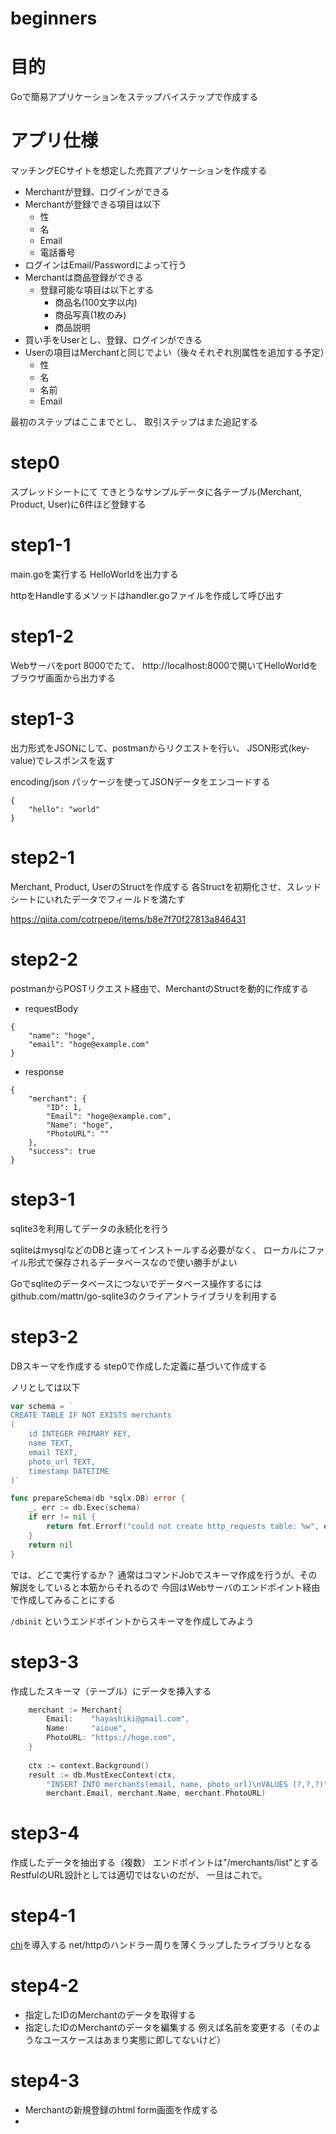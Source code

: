 # beginners

# 目的 

Goで簡易アプリケーションをステップバイステップで作成する

# アプリ仕様

マッチングECサイトを想定した売買アプリケーションを作成する

- Merchantが登録、ログインができる
- Merchantが登録できる項目は以下
    - 性
    - 名
    - Email
    - 電話番号
- ログインはEmail/Passwordによって行う
- Merchantは商品登録ができる
    - 登録可能な項目は以下とする
        - 商品名(100文字以内)
        - 商品写真(1枚のみ)
        - 商品説明
- 買い手をUserとし、登録、ログインができる
- Userの項目はMerchantと同じでよい（後々それぞれ別属性を追加する予定）
    - 性
    - 名
    - 名前
    - Email

最初のステップはここまでとし、 取引ステップはまた追記する

# step0

スプレッドシートにて
てきとうなサンプルデータに各テーブル(Merchant, Product, User)に6件ほど登録する

# step1-1

main.goを実行する
HelloWorldを出力する

httpをHandleするメソッドはhandler.goファイルを作成して呼び出す

# step1-2

Webサーバをport 8000でたて、
http://localhost:8000で開いてHelloWorldをブラウザ画面から出力する

# step1-3

出力形式をJSONにして、postmanからリクエストを行い、
JSON形式(key-value)でレスポンスを返す

encoding/json パッケージを使ってJSONデータをエンコードする

```
{
    "hello": "world"
}
```

# step2-1

Merchant, Product, UserのStructを作成する
各Structを初期化させ、スレッドシートにいれたデータでフィールドを満たす

https://qiita.com/cotrpepe/items/b8e7f70f27813a846431

# step2-2

postmanからPOSTリクエスト経由で、MerchantのStructを動的に作成する

- requestBody
```
{
    "name": "hoge",
    "email": "hoge@example.com"
}
```

- response
```
{
    "merchant": {
        "ID": 1,
        "Email": "hoge@example.com",
        "Name": "hoge",
        "PhotoURL": ""
    },
    "success": true
}
```

# step3-1

sqlite3を利用してデータの永続化を行う

sqliteはmysqlなどのDBと違ってインストールする必要がなく、
ローカルにファイル形式で保存されるデータベースなので使い勝手がよい

Goでsqliteのデータベースにつないでデータベース操作するには
github.com/mattn/go-sqlite3のクライアントライブラリを利用する

# step3-2

DBスキーマを作成する
step0で作成した定義に基づいて作成する

ノリとしては以下
```go
var schema = `
CREATE TABLE IF NOT EXISTS merchants
(
	id INTEGER PRIMARY KEY,
	name TEXT,
	email TEXT,
	photo_url TEXT,
	timestamp DATETIME
)`

func prepareSchema(db *sqlx.DB) error {
	_, err := db.Exec(schema)
	if err != nil {
		return fmt.Errorf("could not create http_requests table: %w", err)
	}
	return nil
}
```

では、どこで実行するか？
通常はコマンドJobでスキーマ作成を行うが、その解説をしていると本筋からそれるので
今回はWebサーバのエンドポイント経由で作成してみることにする

`/dbinit` というエンドポイントからスキーマを作成してみよう

# step3-3

作成したスキーマ（テーブル）にデータを挿入する

```go
    merchant := Merchant{
        Email:    "hayashiki@gmail.com",
        Name:     "aioue",
        PhotoURL: "https://hoge.com",
    }
    
    ctx := context.Background()
    result := db.MustExecContext(ctx,
        "INSERT INTO merchants(email, name, photo_url)\nVALUES (?,?,?)",
        merchant.Email, merchant.Name, merchant.PhotoURL)
```

# step3-4

作成したデータを抽出する（複数）
エンドポイントは"/merchants/list"とする
RestfulのURL設計としては適切ではないのだが、 一旦はこれで。

# step4-1

[chi](https://github.com/go-chi/chi)を導入する
net/httpのハンドラー周りを薄くラップしたライブラリとなる


# step4-2

- 指定したIDのMerchantのデータを取得する
- 指定したIDのMerchantのデータを編集する
  例えば名前を変更する（そのようなユースケースはあまり実態に即してないけど）

# step4-3

- Merchantの新規登録のhtml form画面を作成する
- 
